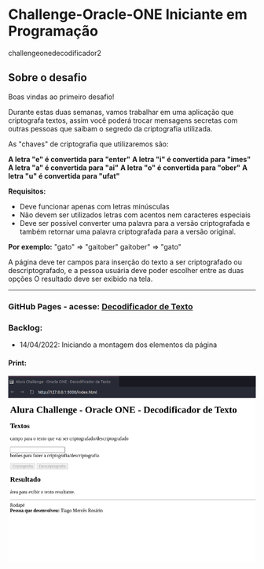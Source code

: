 # Challenge-Oracle-ONE Iniciante em Programação

challengeonedecodificador2

## Sobre o desafio

Boas vindas ao primeiro desafio!

Durante estas duas semanas, vamos trabalhar em uma aplicação que criptografa textos, assim você poderá trocar mensagens secretas com outras pessoas que saibam o segredo da criptografia utilizada.

As "chaves" de criptografia que utilizaremos são:

**A letra "e" é convertida para "enter"**
**A letra "i" é convertida para "imes"**
**A letra "a" é convertida para "ai"**
**A letra "o" é convertida para "ober"**
**A letra "u" é convertida para "ufat"**

**Requisitos:**
- Deve funcionar apenas com letras minúsculas
- Não devem ser utilizados letras com acentos nem caracteres especiais
- Deve ser possível converter uma palavra para a versão criptografada e também retornar uma palavra criptografada para a versão original.

**Por exemplo:**
"gato" => "gaitober"
gaitober" => "gato"

A página deve ter campos para inserção do texto a ser criptografado ou descriptografado, e a pessoa usuária deve poder escolher entre as duas opções
O resultado deve ser exibido na tela.
____

### GitHub Pages - acesse: [Decodificador de Texto](https://tiagomerc.github.io/Challenge-Oracle-ONE-Iniciante-em-Programa-o/)

### Backlog:

  - 14/04/2022: Iniciando a montagem dos elementos da página
#### Print:

![Print 14/04/2022](/imgs/print.png)  